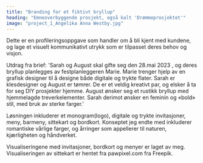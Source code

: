 ```yaml
---
title: "Branding for et fiktivt bryllup"
heading: "Emneoverbyggende prosjekt, også kalt 'Drømmeprosjektet'"
image: "project_1_Angelika Anna Westby.jpg"
---
```


Dette er en profileringsoppgave som handler om å bli kjent med kundene, og lage et visuelt kommunikativt utrykk som er tilpasset deres behov og visjon. 

Utdrag fra brief: 'Sarah og August skal gifte seg den 28.mai 2023 , og deres bryllup planlegges av festplanleggeren Marie. Marie trenger hjelp av en grafisk designer til å designe både digitale og trykte flater. Sarah er klesdesigner og August er tømrer. De er et veldig kreativt par, og elsker å ta for seg DIY prosjekter hjemme. August ønsker seg et rustikk bryllup med hjemmelagde treverkelementer. Sarah derimot ønsker en feminin og «bold» stil, med bruk av sterke farger.'

Løsningen inkluderer et monogram(logo), digitale og trykte invitasjoner, meny, barmeny, sittekart og bordkort. Konseptet jeg endte med inkluderer romantiske vårlige farger, og årringer som appellerer til naturen, kjærligheten og håndverket. 

Visualiseringene med invitasjoner, bordkort og menyer er laget av meg. Visualiseringen av sittekart er hentet fra pawpixel.com fra Freepik.

